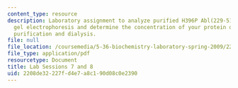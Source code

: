 ```yaml
---
content_type: resource
description: Laboratory assignment to analyze purified H396P Abl(229-511) by SDSPAGE
  gel electrophoresis and determine the concentration of your protein domain after
  purification and dialysis.
file: null
file_location: /coursemedia/5-36-biochemistry-laboratory-spring-2009/2208de32227fd4e7a8c190d08c0e2390_ses7_8.pdf
file_type: application/pdf
resourcetype: Document
title: Lab Sessions 7 and 8
uid: 2208de32-227f-d4e7-a8c1-90d08c0e2390
---
```

